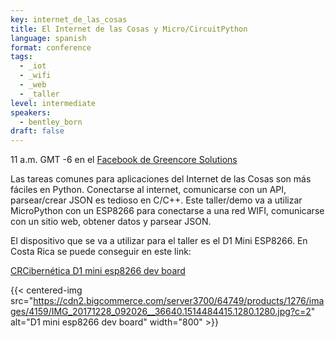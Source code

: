 ```yaml
---
key: internet_de_las_cosas
title: El Internet de las Cosas y Micro/CircuitPython
language: spanish
format: conference
tags:
  - _iot
  - _wifi
  - _web
  - _taller
level: intermediate
speakers:
  - bentley_born
draft: false
---
```

11 a.m. GMT -6 en el [Facebook de Greencore Solutions](https://www.facebook.com/GreencoreSolutions/live)

Las tareas comunes para aplicaciones del Internet de las Cosas son más fáciles en Python. Conectarse al internet, comunicarse con un API, parsear/crear JSON es tedioso en C/C++. Este taller/demo va a utilizar MicroPython con un ESP8266 para conectarse a una red WIFI, comunicarse con un sitio web, obtener datos y parsear JSON.

El dispositivo que se va a utilizar para el taller es el D1 Mini ESP8266. En Costa Rica se puede conseguir en este link:

[CRCibernética D1 mini esp8266 dev board](https://www.crcibernetica.com/d1-mini-esp8266-development-board/)

{{< centered-img src="https://cdn2.bigcommerce.com/server3700/64749/products/1276/images/4159/IMG_20171228_092026__36640.1514484415.1280.1280.jpg?c=2" alt="D1 mini esp8266 dev board" width="800" >}}


